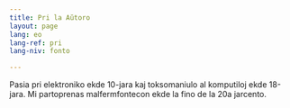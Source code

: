 ```yaml
---
title: Pri la Aŭtoro
layout: page
lang: eo
lang-ref: pri
lang-niv: fonto

---
```


Pasia pri elektroniko ekde 10-jara kaj toksomaniulo al komputiloj ekde 18-jara.
Mi partoprenas malfermfontecon ekde la fino de la 20a jarcento.
